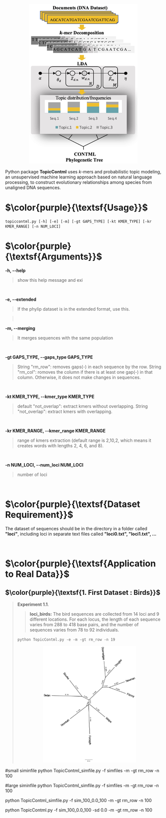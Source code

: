 <div align="center"><img src="images/workflow.jpg" width="350"/></div>

Python package **TopicContml** uses $k$-mers and probabilistic topic modeling, an unsupervised machine learning approach based on natural language processing, to construct evolutionary relationships among species from unaligned DNA sequences.


# $\color{purple}{\textsf{Usage}}$
    topiccontml.py [-h] [-e] [-m] [-gt GAPS_TYPE] [-kt KMER_TYPE] [-kr KMER_RANGE] [-n NUM_LOCI] 
                        

# $\color{purple}{\textsf{Arguments}}$

**-h, --help**
> show this help message and exi  

<br/>

**-e, --extended**
> If the phylip dataset is in the extended format, use this. 
 
> <br/>

**-m, --merging**
> It merges sequences with the same population

<br/>

**-gt GAPS_TYPE, --gaps_type GAPS_TYPE**
> String "rm_row": removes gaps(-) in each sequence by the row. String "rm_col": romoves the column if there is at least one gap(-) in that column. Otherwise, it does not make changes in sequences.

<br/>

**-kt KMER_TYPE, --kmer_type KMER_TYPE**
> default "not_overlap": extract kmers without overlapping. String "not_overlap": extract kmers with overlapping.

<br/>

**-kr KMER_RANGE, --kmer_range KMER_RANGE**
> range of kmers extraction (default range is 2,10,2, which means it creates words with lengths 2, 4, 6, and 8).

<br/>

**-n NUM_LOCI, --num_loci NUM_LOCI**
> number of loci

<br/>

# $\color{purple}{\textsf{Dataset Requirement}}$
The dataset of sequences should be in the directory in a folder called **"loci"**, including loci in separate text files called **"loci0.txt", "loci1.txt", ...**

<br/>


# $\color{purple}{\textsf{Application to Real Data}}$

## $\color{purple}{\textsf{1. First Dataset : Birds}}$

> **Experiment 1.1**.<br/>
> > **loci_birds:** The bird sequences are collected from 14 loci and 9 different locations. For each locus, the length of each sequence varies from 288 to 418 base pairs, and the number of sequences varies from 78 to 92 individuals.
> ```
> python TopicContml.py -e -m -gt rm_row -n 19
> ```
> <div align="center"><img src="images/experiment1_birds.jpg" width="300"/></div>


#small siminfile
python TopicContml_simfile.py -f simfiles -m -gt rm_row -n 100


#large siminfile
python TopicContml_simfile.py -f simfiles -m -gt rm_row -n 100

python TopicContml_simfile.py -f sim_100_0.0_100 -m -gt rm_row -n 100




python TopicContml.py -f sim_100_0.0_100 -sd 0.0  -m -gt rm_row -n 100
